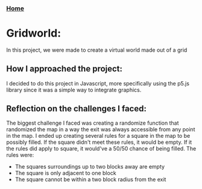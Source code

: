 ### [Home](../index.md)

# Gridworld: 
In this project, we were made to create a virtual world made out of a grid

## How I approached the project: 
I decided to do this project in Javascript, more specifically using the p5.js library since it was a simple way to integrate graphics. 
 
## Reflection on the challenges I faced: 
The biggest challenge I faced was creating a randomize function that randomized the map in a way the exit was always accessible from any point in the map. I ended up creating several rules for a square in the map to be possibly filled. If the square didn't meet these rules, it would be empty. If it the rules did apply to square, it would've a 50/50 chance of being filled. The rules were:
* The squares surroundings up to two blocks away are empty
* The square is only adjacent to one block
* The square cannot be within a two block radius from the exit
